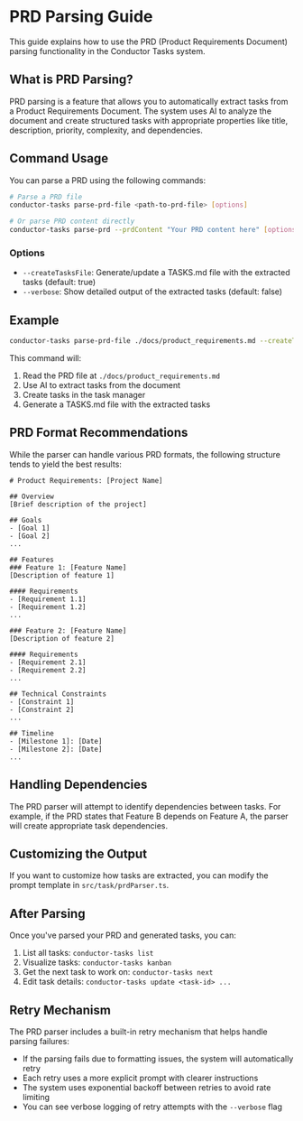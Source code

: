 # PRD Parsing Guide

This guide explains how to use the PRD (Product Requirements Document) parsing functionality in the Conductor Tasks system.

## What is PRD Parsing?

PRD parsing is a feature that allows you to automatically extract tasks from a Product Requirements Document. The system uses AI to analyze the document and create structured tasks with appropriate properties like title, description, priority, complexity, and dependencies.

## Command Usage

You can parse a PRD using the following commands:

```sh
# Parse a PRD file
conductor-tasks parse-prd-file <path-to-prd-file> [options]

# Or parse PRD content directly
conductor-tasks parse-prd --prdContent "Your PRD content here" [options]
```

### Options

- `--createTasksFile`: Generate/update a TASKS.md file with the extracted tasks (default: true)
- `--verbose`: Show detailed output of the extracted tasks (default: false)

## Example

```sh
conductor-tasks parse-prd-file ./docs/product_requirements.md --createTasksFile
```

This command will:
1. Read the PRD file at `./docs/product_requirements.md`
2. Use AI to extract tasks from the document
3. Create tasks in the task manager
4. Generate a TASKS.md file with the extracted tasks

## PRD Format Recommendations

While the parser can handle various PRD formats, the following structure tends to yield the best results:

```
# Product Requirements: [Project Name]

## Overview
[Brief description of the project]

## Goals
- [Goal 1]
- [Goal 2]
...

## Features
### Feature 1: [Feature Name]
[Description of feature 1]

#### Requirements
- [Requirement 1.1]
- [Requirement 1.2]
...

### Feature 2: [Feature Name]
[Description of feature 2]

#### Requirements
- [Requirement 2.1]
- [Requirement 2.2]
...

## Technical Constraints
- [Constraint 1]
- [Constraint 2]
...

## Timeline
- [Milestone 1]: [Date]
- [Milestone 2]: [Date]
...
```

## Handling Dependencies

The PRD parser will attempt to identify dependencies between tasks. For example, if the PRD states that Feature B depends on Feature A, the parser will create appropriate task dependencies.

## Customizing the Output

If you want to customize how tasks are extracted, you can modify the prompt template in `src/task/prdParser.ts`.

## After Parsing

Once you've parsed your PRD and generated tasks, you can:

1. List all tasks: `conductor-tasks list`
2. Visualize tasks: `conductor-tasks kanban`
3. Get the next task to work on: `conductor-tasks next`
4. Edit task details: `conductor-tasks update <task-id> ...`

## Retry Mechanism

The PRD parser includes a built-in retry mechanism that helps handle parsing failures:

- If the parsing fails due to formatting issues, the system will automatically retry
- Each retry uses a more explicit prompt with clearer instructions
- The system uses exponential backoff between retries to avoid rate limiting
- You can see verbose logging of retry attempts with the `--verbose` flag 
